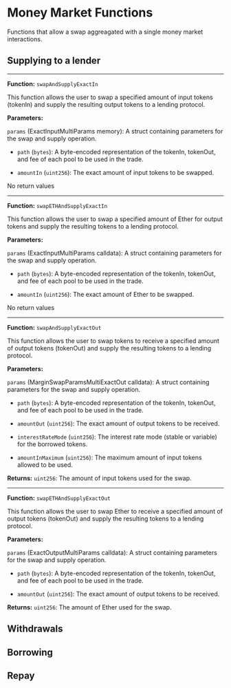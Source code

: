 # Money Market Functions

Functions that allow a swap aggreagated with a single money market interactions.

## Supplying to a lender


---

**Function:** `swapAndSupplyExactIn`

This function allows the user to swap a specified amount of input tokens (tokenIn) and supply the resulting output tokens to a lending protocol.

**Parameters:**

`params` (ExactInputMultiParams memory): A struct containing parameters for the swap and supply operation.

- `path` (`bytes`): A byte-encoded representation of the tokenIn, tokenOut, and fee of each pool to be used in the trade.

- `amountIn` (`uint256`): The exact amount of input tokens to be swapped.

No return values


---

**Function:** `swapETHAndSupplyExactIn`

This function allows the user to swap a specified amount of Ether for output tokens and supply the resulting tokens to a lending protocol.

**Parameters:**

`params` (ExactInputMultiParams calldata): A struct containing parameters for the swap and supply operation.

- `path` (`bytes`): A byte-encoded representation of the tokenIn, tokenOut, and fee of each pool to be used in the trade.

- `amountIn` (`uint256`): The exact amount of Ether to be swapped.

No return values


---

**Function:** `swapAndSupplyExactOut`

This function allows the user to swap tokens to receive a specified amount of output tokens (tokenOut) and supply the resulting tokens to a lending protocol.

**Parameters:**

`params` (MarginSwapParamsMultiExactOut calldata): A struct containing parameters for the swap and supply operation.

- `path` (`bytes`): A byte-encoded representation of the tokenIn, tokenOut, and fee of each pool to be used in the trade.

- `amountOut` (`uint256`): The exact amount of output tokens to be received.

- `interestRateMode` (`uint256`): The interest rate mode (stable or variable) for the borrowed tokens.

- `amountInMaximum` (`uint256`): The maximum amount of input tokens allowed to be used.

**Returns:** `uint256`: The amount of input tokens used for the swap.

---

**Function:** `swapETHAndSupplyExactOut`

This function allows the user to swap Ether to receive a specified amount of output tokens (tokenOut) and supply the resulting tokens to a lending protocol.

**Parameters:**

`params` (ExactOutputMultiParams calldata): A struct containing parameters for the swap and supply operation.

- `path` (`bytes`): A byte-encoded representation of the tokenIn, tokenOut, and fee of each pool to be used in the trade.

- `amountOut` (`uint256`): The exact amount of output tokens to be received.

**Returns:** `uint256`: The amount of Ether used for the swap.

## Withdrawals

## Borrowing

## Repay